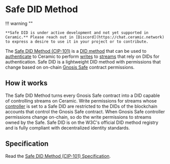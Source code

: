 # Safe DID Method

!!! warning ""

    **Safe DID is under active development and not yet supported in Ceramic.** Please reach out in [Discord](https://chat.ceramic.network) to express a desire to use it in your project or to contribute.

The [Safe DID Method (CIP-101)](https://github.com/ceramicnetwork/CIP/blob/main/CIPs/CIP-101/CIP-101.md) is a [DID method](../../learn/glossary.md#did-methods) that can be used to [authenticate](../../build/javascript/authentication.md) to Ceramic to perform [writes](../../build/javascript/writes.md) to [streams](../../learn/glossary.md#streams) that rely on DIDs for authentication. Safe DID is a lightweight DID method with permissions that change based on on-chain [Gnosis Safe](https://gnosis-safe.io/) contract permissions.

## **How it works**

The Safe DID Method turns every Gnosis Safe contract into a DID capable of controlling streams on Ceramic. Write permissions for streams whose [controller](../../learn/glossary.md#controllers) is set to a Safe DID are restricted to the DIDs of the blockchain accounts that control the Gnosis Safe contract. When Gnosis Safe controller permissions change on-chain, so do the write permissions to streams owned by the Safe. Safe DID is on the W3C's official DID method registry and is fully compliant with decentralized identity standards.

## **Specification**

Read the [Safe DID Method (CIP-101) Specification](https://github.com/ceramicnetwork/CIP/blob/main/CIPs/CIP-101/CIP-101.md).
